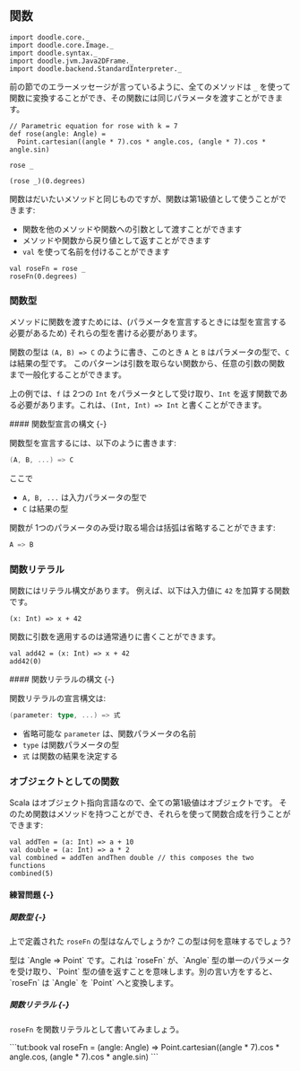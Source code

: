 ## 関数

```tut:invisible
import doodle.core._
import doodle.core.Image._
import doodle.syntax._
import doodle.jvm.Java2DFrame._
import doodle.backend.StandardInterpreter._
```

前の節でのエラーメッセージが言っているように、全てのメソッドは `_` を使って関数に変換することができ、その関数には同じパラメータを渡すことができます。

```tut:silent:book
// Parametric equation for rose with k = 7
def rose(angle: Angle) =
  Point.cartesian((angle * 7).cos * angle.cos, (angle * 7).cos * angle.sin)
```
```tut:book
rose _

(rose _)(0.degrees)
```

関数はだいたいメソッドと同じものですが、関数は第1級値として使うことができます:

- 関数を他のメソッドや関数への引数として渡すことができます
- メソッドや関数から戻り値として返すことができます
- `val` を使って名前を付けることができます

```tut:book
val roseFn = rose _
roseFn(0.degrees)
```

### 関数型

メソッドに関数を渡すためには、(パラメータを宣言するときには型を宣言する必要があるため) それらの型を書ける必要があります。

関数の型は `(A, B) => C` のように書き、このとき `A` と `B` はパラメータの型で、`C` は結果の型です。
このパターンは引数を取らない関数から、任意の引数の関数まで一般化することができます。

上の例では、`f` は 2つの `Int` をパラメータとして受け取り、`Int` を返す関数である必要があります。これは、`(Int, Int) => Int` と書くことができます。

<div class="callout callout-info">
#### 関数型宣言の構文 {-}

関数型を宣言するには、以下のように書きます:

```scala
(A, B, ...) => C
```

ここで

- `A, B, ...` は入力パラメータの型で
- `C` は結果の型

関数が 1つのパラメータのみ受け取る場合は括弧は省略することができます:

```scala
A => B
```
</div>


### 関数リテラル

関数にはリテラル構文があります。
例えば、以下は入力値に `42` を加算する関数です。

```tut:book
(x: Int) => x + 42
```

関数に引数を適用するのは通常通りに書くことができます。

```tut:book
val add42 = (x: Int) => x + 42
add42(0)
```

<div class="callout callout-info">
#### 関数リテラルの構文 {-}

関数リテラルの宣言構文は:

```scala
(parameter: type, ...) => 式
```

- 省略可能な `parameter` は、関数パラメータの名前
- `type` は関数パラメータの型
- `式` は関数の結果を決定する
</div>


### オブジェクトとしての関数

Scala はオブジェクト指向言語なので、全ての第1級値はオブジェクトです。
そのため関数はメソッドを持つことができ、それらを使って関数合成を行うことができます:

```tut:book
val addTen = (a: Int) => a + 10
val double = (a: Int) => a * 2
val combined = addTen andThen double // this composes the two functions
combined(5)
```

#### 練習問題 {-}

##### 関数型 {-}

上で定義された `roseFn` の型はなんでしょうか? この型は何を意味するでしょう?

<div class="solution">
型は `Angle => Point` です。これは `roseFn` が、`Angle` 型の単一のパラメータを受け取り、`Point` 型の値を返すことを意味します。別の言い方をすると、`roseFn` は `Angle` を `Point` へと変換します。
</div>

##### 関数リテラル {-}

`roseFn` を関数リテラルとして書いてみましょう。

<div class="solution">
```tut:book
val roseFn = (angle: Angle) =>
  Point.cartesian((angle * 7).cos * angle.cos, (angle * 7).cos * angle.sin)
```
</div>


